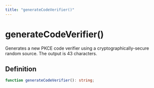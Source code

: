 ```yaml
---
title: "generateCodeVerifier()"
---
```


# generateCodeVerifier()

Generates a new PKCE code verifier using a cryptographically-secure random source. The output is 43 characters.

## Definition

```ts
function generateCodeVerifier(): string;
```
